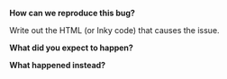 <!-- Please only file bugs with Foundation on GitHub. If you've got a more general question about how to use Foundation, we can help you on the Foundation Forum: http://foundation.zurb.com/forum -->

**How can we reproduce this bug?**

Write out the HTML (or Inky code) that causes the issue.

**What did you expect to happen?**

**What happened instead?**

